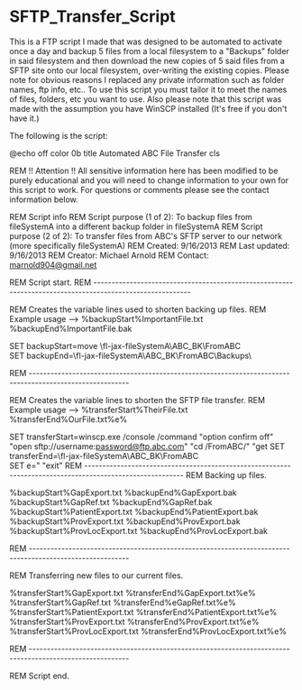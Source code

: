SFTP_Transfer_Script
====================

This is a FTP script I made that was designed to be automated to activate once a day and backup 5 files from a local filesystem to a "Backups" folder in said filesystem and then download the new copies of 5 said files from a SFTP site onto our local filesystem, over-writing the existing copies. Please note for obvious reasons I replaced any private information such as folder names, ftp info, etc.. To use this script you must tailor it to meet the names of files, folders, etc you want to use. Also please note that this script was made with the assumption you have WinSCP installed (It's free if you don't have it.)




The following is the script:



@echo off
color 0b
title Automated ABC File Transfer
cls

REM !! Attention !! All sensitive information here has been modified to be purely educational and you will need to change information to your own for this script to work. For questions or comments please see the contact information below.

REM Script info
REM Script purpose (1 of 2): To backup files from fileSystemA into a different backup folder in fileSystemA
REM Script purpose (2 of 2): To transfer files from ABC's SFTP server to our network (more specifically fileSystemA)
REM Created: 9/16/2013
REM Last updated: 9/16/2013
REM Creator: Michael Arnold
REM Contact: marnold904@gmail.net

REM Script start.
REM ---------------------------------------------------------------------------------------------------------

REM Creates the variable lines used to shorten backing up files.
REM Example usage --> %backupStart%ImportantFile.txt %backupEnd%ImportantFile.bak

SET backupStart=move \\fl-jax-fileSystemA\ABC_BK\FromABC\
SET backupEnd=\\fl-jax-fileSystemA\ABC_BK\FromABC\Backups\

REM ---------------------------------------------------------------------------------------------------------

REM Creates the variable lines to shorten the SFTP file transfer.
REM Example usage --> %transferStart%TheirFile.txt %transferEnd%OurFile.txt%e%

SET transferStart=winscp.exe /console /command "option confirm off" "open sftp://username:password@ftp.abc.com" "cd /FromABC/" "get
SET transferEnd=\\fl-jax-fileSystemA\ABC_BK\FromABC\
SET e=" "exit"
REM ---------------------------------------------------------------------------------------------------------
REM Backing up files.

%backupStart%GapExport.txt %backupEnd%GapExport.bak
%backupStart%GapRef.txt %backupEnd%GapRef.bak
%backupStart%PatientExport.txt %backupEnd%PatientExport.bak
%backupStart%ProvExport.txt %backupEnd%ProvExport.bak
%backupStart%ProvLocExport.txt %backupEnd%ProvLocExport.bak

REM ---------------------------------------------------------------------------------------------------------

REM Transferring new files to our current files.

%transferStart%GapExport.txt %transferEnd%GapExport.txt%e%
%transferStart%GapRef.txt %transferEnd%eGapRef.txt%e%
%transferStart%PatientExport.txt %transferEnd%PatientExport.txt%e%
%transferStart%ProvExport.txt %transferEnd%ProvExport.txt%e%
%transferStart%ProvLocExport.txt %transferEnd%ProvLocExport.txt%e%

REM ---------------------------------------------------------------------------------------------------------

REM Script end.
